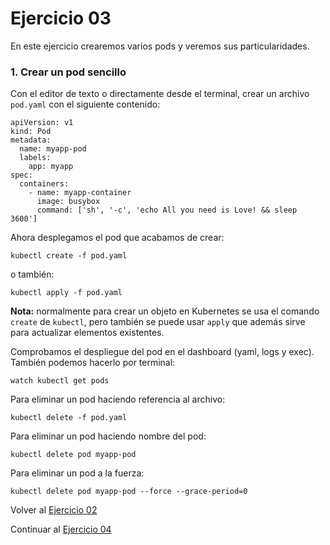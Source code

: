 # Ejercicio 03

En este ejercicio crearemos varios pods y veremos sus particularidades.

### 1. Crear un pod sencillo

Con el editor de texto o directamente desde el terminal, crear un archivo `pod.yaml` con el siguiente contenido:
```
apiVersion: v1
kind: Pod
metadata:
  name: myapp-pod
  labels:
    app: myapp
spec:
  containers:
    - name: myapp-container
      image: busybox
      command: ['sh', '-c', 'echo All you need is Love! && sleep 3600']
```
Ahora desplegamos el pod que acabamos de crear:

```
kubectl create -f pod.yaml
```

o también:

```
kubectl apply -f pod.yaml
```

**Nota:** normalmente para crear un objeto en Kubernetes se usa el comando `create` de `kubectl`, pero también se puede usar `apply` que además sirve para actualizar elementos existentes.

Comprobamos el despliegue del pod en el dashboard (yaml, logs y exec). También podemos hacerlo por terminal:

```
watch kubectl get pods
```

Para eliminar un pod haciendo referencia al archivo:

```
kubectl delete -f pod.yaml
```

Para eliminar un pod haciendo nombre del pod:

```
kubectl delete pod myapp-pod
```

Para eliminar un pod a la fuerza:

```
kubectl delete pod myapp-pod --force --grace-period=0
```


Volver al [Ejercicio 02](../02%20Pods/README.md)

Continuar al [Ejercicio 04](../04%20Deployments/README.md)